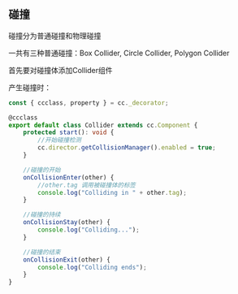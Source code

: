 ## 碰撞

碰撞分为普通碰撞和物理碰撞

一共有三种普通碰撞：Box Collider, Circle Collider, Polygon Collider

首先要对碰撞体添加Collider组件

产生碰撞时：

```typescript
const { ccclass, property } = cc._decorator;

@ccclass
export default class Collider extends cc.Component {
    protected start(): void {
        //开始碰撞检测
        cc.director.getCollisionManager().enabled = true;
    }

    //碰撞的开始
    onCollisionEnter(other) {
        //other.tag 调用被碰撞体的标签
        console.log("Colliding in " + other.tag);
    }

    //碰撞的持续
    onCollisionStay(other) {
        console.log("Colliding...");
    }

    //碰撞的结束
    onCollisionExit(other) {
        console.log("Colliding ends");
    }
}
```



